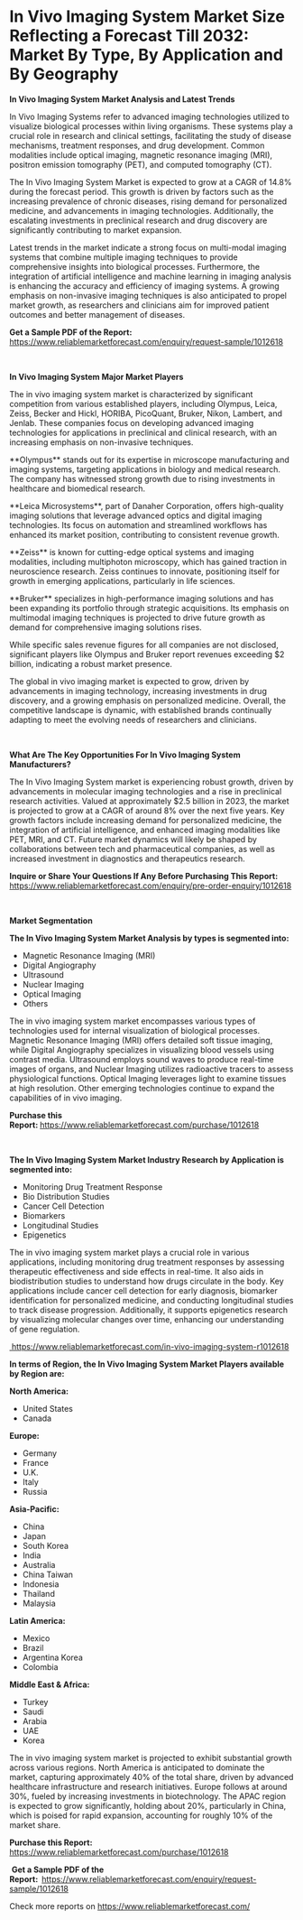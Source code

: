 <p><h1>In Vivo Imaging System Market Size Reflecting a Forecast Till 2032: Market By Type, By Application and By Geography</h1></p><p><strong>In Vivo Imaging System Market Analysis and Latest Trends</strong></p>
<p><p>In Vivo Imaging Systems refer to advanced imaging technologies utilized to visualize biological processes within living organisms. These systems play a crucial role in research and clinical settings, facilitating the study of disease mechanisms, treatment responses, and drug development. Common modalities include optical imaging, magnetic resonance imaging (MRI), positron emission tomography (PET), and computed tomography (CT).</p><p>The In Vivo Imaging System Market is expected to grow at a CAGR of 14.8% during the forecast period. This growth is driven by factors such as the increasing prevalence of chronic diseases, rising demand for personalized medicine, and advancements in imaging technologies. Additionally, the escalating investments in preclinical research and drug discovery are significantly contributing to market expansion.</p><p>Latest trends in the market indicate a strong focus on multi-modal imaging systems that combine multiple imaging techniques to provide comprehensive insights into biological processes. Furthermore, the integration of artificial intelligence and machine learning in imaging analysis is enhancing the accuracy and efficiency of imaging systems. A growing emphasis on non-invasive imaging techniques is also anticipated to propel market growth, as researchers and clinicians aim for improved patient outcomes and better management of diseases.</p></p>
<p><strong>Get a Sample PDF of the Report:&nbsp;</strong> <a href="https://www.reliablemarketforecast.com/enquiry/request-sample/1012618?utm_campaign=2397&utm_medium=2&utm_source=Github&utm_content=ia&utm_term=06032025&utm_id=in-vivo-imaging-system">https://www.reliablemarketforecast.com/enquiry/request-sample/1012618</a></p>
<p>&nbsp;</p>
<p><strong>In Vivo Imaging System Major Market Players</strong></p>
<p><p>The in vivo imaging system market is characterized by significant competition from various established players, including Olympus, Leica, Zeiss, Becker and Hickl, HORIBA, PicoQuant, Bruker, Nikon, Lambert, and Jenlab. These companies focus on developing advanced imaging technologies for applications in preclinical and clinical research, with an increasing emphasis on non-invasive techniques.</p><p>**Olympus** stands out for its expertise in microscope manufacturing and imaging systems, targeting applications in biology and medical research. The company has witnessed strong growth due to rising investments in healthcare and biomedical research. </p><p>**Leica Microsystems**, part of Danaher Corporation, offers high-quality imaging solutions that leverage advanced optics and digital imaging technologies. Its focus on automation and streamlined workflows has enhanced its market position, contributing to consistent revenue growth.</p><p>**Zeiss** is known for cutting-edge optical systems and imaging modalities, including multiphoton microscopy, which has gained traction in neuroscience research. Zeiss continues to innovate, positioning itself for growth in emerging applications, particularly in life sciences.</p><p>**Bruker** specializes in high-performance imaging solutions and has been expanding its portfolio through strategic acquisitions. Its emphasis on multimodal imaging techniques is projected to drive future growth as demand for comprehensive imaging solutions rises.</p><p>While specific sales revenue figures for all companies are not disclosed, significant players like Olympus and Bruker report revenues exceeding $2 billion, indicating a robust market presence.</p><p>The global in vivo imaging market is expected to grow, driven by advancements in imaging technology, increasing investments in drug discovery, and a growing emphasis on personalized medicine. Overall, the competitive landscape is dynamic, with established brands continually adapting to meet the evolving needs of researchers and clinicians.</p></p>
<p>&nbsp;</p>
<p><strong>What Are The Key Opportunities For In Vivo Imaging System Manufacturers?</strong></p>
<p><p>The In Vivo Imaging System market is experiencing robust growth, driven by advancements in molecular imaging technologies and a rise in preclinical research activities. Valued at approximately $2.5 billion in 2023, the market is projected to grow at a CAGR of around 8% over the next five years. Key growth factors include increasing demand for personalized medicine, the integration of artificial intelligence, and enhanced imaging modalities like PET, MRI, and CT. Future market dynamics will likely be shaped by collaborations between tech and pharmaceutical companies, as well as increased investment in diagnostics and therapeutics research.</p></p>
<p><strong>Inquire or Share Your Questions If Any Before Purchasing This Report:</strong> <a href="https://www.reliablemarketforecast.com/enquiry/pre-order-enquiry/1012618?utm_campaign=2397&utm_medium=2&utm_source=Github&utm_content=ia&utm_term=06032025&utm_id=in-vivo-imaging-system">https://www.reliablemarketforecast.com/enquiry/pre-order-enquiry/1012618</a></p>
<p>&nbsp;</p>
<p><strong>Market Segmentation</strong></p>
<p><strong>The In Vivo Imaging System Market Analysis by types is segmented into:</strong></p>
<p><ul><li>Magnetic Resonance Imaging (MRI)</li><li>Digital Angiography</li><li>Ultrasound</li><li>Nuclear Imaging</li><li>Optical Imaging</li><li>Others</li></ul></p>
<p><p>The in vivo imaging system market encompasses various types of technologies used for internal visualization of biological processes. Magnetic Resonance Imaging (MRI) offers detailed soft tissue imaging, while Digital Angiography specializes in visualizing blood vessels using contrast media. Ultrasound employs sound waves to produce real-time images of organs, and Nuclear Imaging utilizes radioactive tracers to assess physiological functions. Optical Imaging leverages light to examine tissues at high resolution. Other emerging technologies continue to expand the capabilities of in vivo imaging.</p></p>
<p><strong>Purchase this Report:&nbsp;</strong><a href="https://www.reliablemarketforecast.com/purchase/1012618?utm_campaign=2397&utm_medium=2&utm_source=Github&utm_content=ia&utm_term=06032025&utm_id=in-vivo-imaging-system">https://www.reliablemarketforecast.com/purchase/1012618</a></p>
<p>&nbsp;</p>
<p><strong>The In Vivo Imaging System Market Industry Research by Application is segmented into:</strong></p>
<p><ul><li>Monitoring Drug Treatment Response</li><li>Bio Distribution Studies</li><li>Cancer Cell Detection</li><li>Biomarkers</li><li>Longitudinal Studies</li><li>Epigenetics</li></ul></p>
<p><p>The in vivo imaging system market plays a crucial role in various applications, including monitoring drug treatment responses by assessing therapeutic effectiveness and side effects in real-time. It also aids in biodistribution studies to understand how drugs circulate in the body. Key applications include cancer cell detection for early diagnosis, biomarker identification for personalized medicine, and conducting longitudinal studies to track disease progression. Additionally, it supports epigenetics research by visualizing molecular changes over time, enhancing our understanding of gene regulation.</p></p>
<p><a href="https://www.reliablemarketforecast.com/in-vivo-imaging-system-r1012618?utm_campaign=2397&utm_medium=2&utm_source=Github&utm_content=ia&utm_term=06032025&utm_id=in-vivo-imaging-system">&nbsp;https://www.reliablemarketforecast.com/in-vivo-imaging-system-r1012618</a></p>
<p><strong>In terms of Region, the In Vivo Imaging System Market Players available by Region are:</strong></p>
<p>
    <p> <strong> North America: </strong>
        <ul>
            <li>United States</li>
            <li>Canada</li>
        </ul>
        </p> 
    <p> <strong> Europe: </strong>
        <ul>
            <li>Germany</li>
            <li>France</li>
            <li>U.K.</li>
            <li>Italy</li>
            <li>Russia</li>
        </ul>
        </p> 
    <p> <strong> Asia-Pacific: </strong>
        <ul>
            <li>China</li>
            <li>Japan</li>
            <li>South Korea</li>
            <li>India</li>
            <li>Australia</li>
            <li>China Taiwan</li>
            <li>Indonesia</li>
            <li>Thailand</li>
            <li>Malaysia</li>
        </ul>
        </p> 
    <p> <strong> Latin America: </strong>
        <ul>
            <li>Mexico</li>
            <li>Brazil</li>
            <li>Argentina Korea</li>
            <li>Colombia</li>
        </ul>
        </p> 
    <p> <strong> Middle East & Africa: </strong>
        <ul>
            <li>Turkey</li>
            <li>Saudi</li>
            <li>Arabia</li>
            <li>UAE</li>
            <li>Korea</li>
        </ul>
    </p>
    </p>
<p><p>The in vivo imaging system market is projected to exhibit substantial growth across various regions. North America is anticipated to dominate the market, capturing approximately 40% of the total share, driven by advanced healthcare infrastructure and research initiatives. Europe follows at around 30%, fueled by increasing investments in biotechnology. The APAC region is expected to grow significantly, holding about 20%, particularly in China, which is poised for rapid expansion, accounting for roughly 10% of the market share.</p></p>
<p><strong>Purchase this Report: </strong><a href="https://www.reliablemarketforecast.com/purchase/1012618?utm_campaign=2397&utm_medium=2&utm_source=Github&utm_content=ia&utm_term=06032025&utm_id=in-vivo-imaging-system">https://www.reliablemarketforecast.com/purchase/1012618</a></p>
<p>&nbsp;<strong>Get a Sample PDF of the Report:&nbsp;&nbsp;</strong><a href="https://www.reliablemarketforecast.com/enquiry/request-sample/1012618?utm_campaign=2397&utm_medium=2&utm_source=Github&utm_content=ia&utm_term=06032025&utm_id=in-vivo-imaging-system">https://www.reliablemarketforecast.com/enquiry/request-sample/1012618</a></p>
<p><strong></strong></p>
<p>Check more reports on <a href="https://www.reliablemarketforecast.com/?utm_campaign=2397&utm_medium=2&utm_source=Github&utm_content=ia&utm_term=06032025&utm_id=in-vivo-imaging-system">https://www.reliablemarketforecast.com/</a></p>